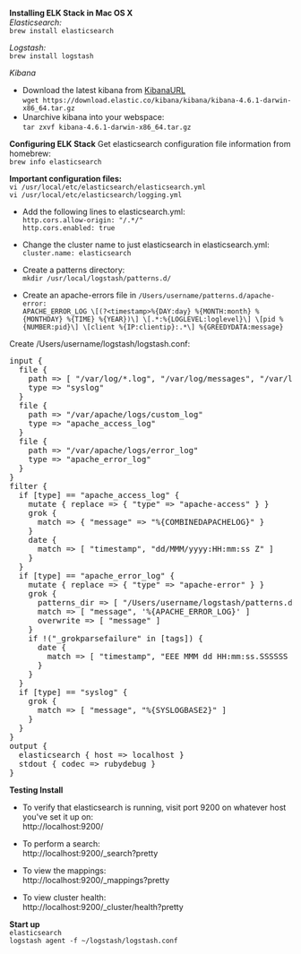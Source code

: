 __Installing ELK Stack in Mac OS X__  
_Elasticsearch:_  
```brew install elasticsearch``` 

_Logstash:_  
```brew install logstash```

_Kibana_  
* Download the latest kibana from [KibanaURL](https://www.elastic.co/downloads/kibana)  
```wget https://download.elastic.co/kibana/kibana/kibana-4.6.1-darwin-x86_64.tar.gz```  
* Unarchive kibana into your webspace:  
```tar zxvf kibana-4.6.1-darwin-x86_64.tar.gz```  

__Configuring ELK Stack__
Get elasticsearch configuration file information from homebrew:  
```brew info elasticsearch```

__Important configuration files:__  
```vi /usr/local/etc/elasticsearch/elasticsearch.yml```   
```vi /usr/local/etc/elasticsearch/logging.yml```

* Add the following lines to elasticsearch.yml:  
```http.cors.allow-origin: "/.*/"```  
```http.cors.enabled: true```  

* Change the cluster name to just elasticsearch in elasticsearch.yml:  
```cluster.name: elasticsearch```  

* Create a patterns directory:  
```mkdir /usr/local/logstash/patterns.d/```  

* Create an apache-errors file in ```/Users/username/patterns.d/apache-error:```  
```APACHE_ERROR_LOG \[(?<timestamp>%{DAY:day} %{MONTH:month} %{MONTHDAY} %{TIME} %{YEAR})\] \[.*:%{LOGLEVEL:loglevel}\] \[pid %{NUMBER:pid}\] \[client %{IP:clientip}:.*\] %{GREEDYDATA:message}```

Create /Users/username/logstash/logstash.conf:
<pre>input {
  file {
    path => [ "/var/log/*.log", "/var/log/messages", "/var/log/syslog" ]
    type => "syslog"
  }
  file {
    path => "/var/apache/logs/custom_log"
    type => "apache_access_log"
  }
  file {
    path => "/var/apache/logs/error_log"
    type => "apache_error_log"
  }
}
filter {
  if [type] == "apache_access_log" {
    mutate { replace => { "type" => "apache-access" } }
    grok {
      match => { "message" => "%{COMBINEDAPACHELOG}" }
    }
    date {
      match => [ "timestamp", "dd/MMM/yyyy:HH:mm:ss Z" ]
    }
  }
  if [type] == "apache_error_log" {
    mutate { replace => { "type" => "apache-error" } }
    grok {
      patterns_dir => [ "/Users/username/logstash/patterns.d" ]
      match => [ "message", '%{APACHE_ERROR_LOG}' ]
      overwrite => [ "message" ]
    }
    if !("_grokparsefailure" in [tags]) {
      date {
        match => [ "timestamp", "EEE MMM dd HH:mm:ss.SSSSSS yyyy" ]
      }
    }
  }
  if [type] == "syslog" {
    grok {
      match => [ "message", "%{SYSLOGBASE2}" ]
    }
  }
}
output {
  elasticsearch { host => localhost }
  stdout { codec => rubydebug }
} </pre>
 
__Testing Install__

* To verify that elasticsearch is running, visit port 9200 on whatever host you've set it up on:  
http://localhost:9200/  

* To perform a search:  
http://localhost:9200/_search?pretty  

* To view the mappings:  
http://localhost:9200/_mappings?pretty  

* To view cluster health:  
http://localhost:9200/_cluster/health?pretty  

__Start up__  
<code>elasticsearch</code>  
<code>logstash agent -f ~/logstash/logstash.conf</code>
